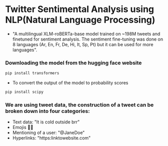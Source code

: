 # Twitter Sentimental Analysis using NLP(Natural Language Processing)

- "A multilingual XLM-roBERTa-base model trained on ~198M tweets and finetuned for sentiment analysis. The sentiment fine-tuning was done on 8 languages (Ar, En, Fr, De, Hi, It, Sp, Pt) but it can be used for more languages".

### Downloading the model from the hugging face website

```python
pip install transformers
```
- To convert the output of the model to probability scores
```python
pip install scipy
```

### We are using tweet data, the construction of a tweet can be broken down into four categories:
- Text data: "It is cold outside brr"
- Emojis 🙏🏽
- Mentioning of a user: "@JaneDoe"
- Hyperlinks: "https:linktowebsite.com"

